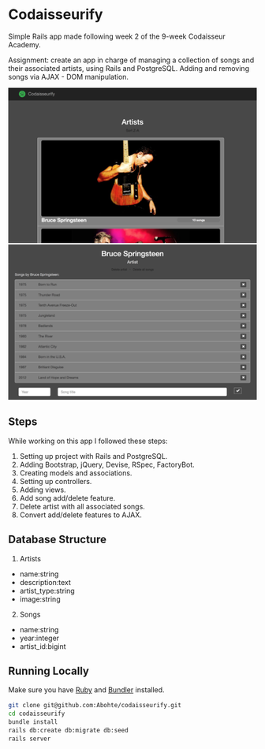 # Codaisseurify

Simple Rails app made following week 2 of the 9-week Codaisseur Academy.

Assignment: create an app in charge of managing a collection of songs and their associated artists, using Rails and PostgreSQL. Adding and removing songs via AJAX - DOM manipulation.

![Home Page](app/assets/images/CodaisseurifyHomePage.png)
![Artist Page](app/assets/images/CodaisseurifyArtistPage.png)

## Steps

While working on this app I followed these steps:

1. Setting up project with Rails and PostgreSQL.
2. Adding Bootstrap, jQuery, Devise, RSpec, FactoryBot.
3. Creating models and associations.
4. Setting up controllers.
5. Adding views.
6. Add song add/delete feature.
7. Delete artist with all associated songs.
8. Convert add/delete features to AJAX.

## Database Structure

1. Artists
  * name:string
  * description:text
  * artist_type:string
  * image:string

2. Songs
  * name:string
  * year:integer
  * artist_id:bigint


## Running Locally

Make sure you have [Ruby](https://www.ruby-lang.org/en/) and [Bundler](http://bundler.io/) installed.

```bash
git clone git@github.com:Abohte/codaisseurify.git
cd codaisseurify
bundle install
rails db:create db:migrate db:seed
rails server
```

